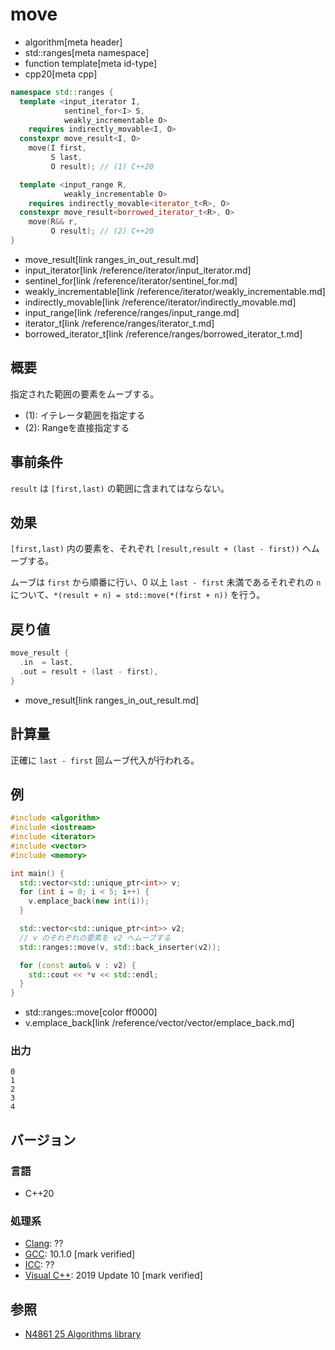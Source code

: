 # move
* algorithm[meta header]
* std::ranges[meta namespace]
* function template[meta id-type]
* cpp20[meta cpp]

```cpp
namespace std::ranges {
  template <input_iterator I,
            sentinel_for<I> S,
            weakly_incrementable O>
    requires indirectly_movable<I, O>
  constexpr move_result<I, O>
    move(I first,
         S last,
         O result); // (1) C++20

  template <input_range R,
            weakly_incrementable O>
    requires indirectly_movable<iterator_t<R>, O>
  constexpr move_result<borrowed_iterator_t<R>, O>
    move(R&& r,
         O result); // (2) C++20
}
```
* move_result[link ranges_in_out_result.md]
* input_iterator[link /reference/iterator/input_iterator.md]
* sentinel_for[link /reference/iterator/sentinel_for.md]
* weakly_incrementable[link /reference/iterator/weakly_incrementable.md]
* indirectly_movable[link /reference/iterator/indirectly_movable.md]
* input_range[link /reference/ranges/input_range.md]
* iterator_t[link /reference/ranges/iterator_t.md]
* borrowed_iterator_t[link /reference/ranges/borrowed_iterator_t.md]

## 概要
指定された範囲の要素をムーブする。

- (1): イテレータ範囲を指定する
- (2): Rangeを直接指定する


## 事前条件
`result` は `[first,last)` の範囲に含まれてはならない。


## 効果
`[first,last)` 内の要素を、それぞれ `[result,result + (last - first))` へムーブする。

ムーブは `first` から順番に行い、0 以上 `last - first` 未満であるそれぞれの `n` について、`*(result + n) = std::move(*(first + n))` を行う。


## 戻り値
```cpp
move_result {
  .in  = last,
  .out = result + (last - first),
}
```
* move_result[link ranges_in_out_result.md]

## 計算量
正確に `last - first` 回ムーブ代入が行われる。


## 例
```cpp example
#include <algorithm>
#include <iostream>
#include <iterator>
#include <vector>
#include <memory>

int main() {
  std::vector<std::unique_ptr<int>> v;
  for (int i = 0; i < 5; i++) {
    v.emplace_back(new int(i));
  }

  std::vector<std::unique_ptr<int>> v2;
  // v のそれぞれの要素を v2 へムーブする
  std::ranges::move(v, std::back_inserter(v2));

  for (const auto& v : v2) {
    std::cout << *v << std::endl;
  }
}
```
* std::ranges::move[color ff0000]
* v.emplace_back[link /reference/vector/vector/emplace_back.md]

### 出力
```
0
1
2
3
4
```

## バージョン
### 言語
- C++20

### 処理系
- [Clang](/implementation.md#clang): ??
- [GCC](/implementation.md#gcc): 10.1.0 [mark verified]
- [ICC](/implementation.md#icc): ??
- [Visual C++](/implementation.md#visual_cpp): 2019 Update 10 [mark verified]

## 参照
- [N4861 25 Algorithms library](https://timsong-cpp.github.io/cppwp/n4861/algorithms)
